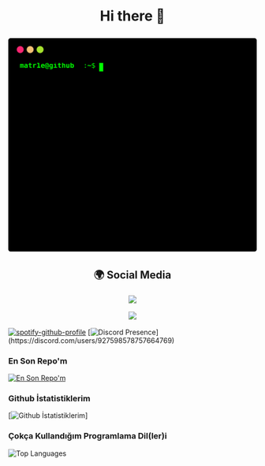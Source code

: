 # <p align="center"> Hi there 👋 </p>
<p align="center">
<a href="https://github.com/matr1e"></a><img src="./matr1e.svg"></img>
</p>


## <p align="center">  🌍 Social Media </p>

<p align="center">
<a href="https://www.instagram.com/matr1e/"><img src="https://img.shields.io/badge/Matrié%20-D90070.svg?&style=for-the-badge&logo=instagram&logoColor=white"></a>
</p>
<p align="center">
<a href="https://discord.com/users/927598578757664769" align="center"><img src="https://img.shields.io/badge/Matrié%20-7289DA.svg?&style=for-the-badge&logo=discord&logoColor=white"></a>
</p>

[![spotify-github-profile](https://spotify-github-profile.vercel.app/api/view?uid=31rztp4eqaxbifu4twrgho3vbg2e&cover_image=true&theme=default&bar_color=53b14f&bar_color_cover=false)](https://github.com/kittinan/spotify-github-profile) [![Discord Presence](https://lanyard-profile-readme.vercel.app/api/927598578757664769?theme=light&bg=809ecf&animated=false&hideDiscrim=true&borderRadius=30px&idleMessage=Probably%20doing%20something%20else...)](https://discord.com/users/927598578757664769)

  
### En Son Repo'm
[![En Son Repo'm](https://github-readme-stats.vercel.app/api/pin/?username=matr1e&repo=supervizor-bot)](https://github.com/anuraghazra/github-readme-stats) 
### Github İstatistiklerim
[![Github İstatistiklerim](https://github-readme-stats.vercel.app/api?username=matr1e&show_icons=true&bg_color=DEG,COLOR10,COLOR3)]
### Çokça Kullandığım Programlama Dil(ler)i
![Top Languages](https://github-readme-stats.vercel.app/api/top-langs/?username=matr1e&layout=compact&theme=tokyonight)






